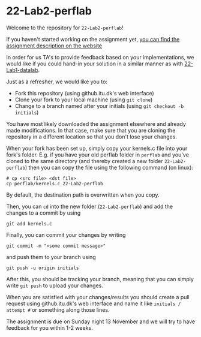 # 22-Lab2-perflab

Welcome to the repository for `22-Lab2-perflab`!

If you haven't started working on the assignment yet, [you can find the assignment description on the website](https://github.itu.dk/pages/OSC/22-Website/labs/perflab.pdf)

In order for us TA's to provide feedback based on your implementations, we would like if you could hand-in your solution in a similar manner as with [22-Lab1-datalab](https://github.itu.dk/OSC/22-Lab1-datalab).

Just as a refresher, we would like you to:

- Fork this repository (using github.itu.dk's web interface)
- Clone your fork to your local machine (using `git clone`)
- Change to a branch named after your initials (using `git checkout -b initials`)

You have most likely downloaded the assignment elsewhere and already made modifications. In that case, make sure that you are cloning the repository in a different location so that you don't lose your changes.

When your fork has been set up, simply copy your kernels.c file into your fork's folder.
E.g. if you have your old perflab folder in `perflab` and you've cloned to the same directory (and thereby created a new folder `22-Lab2-perflab`) then you can copy the file using the following command (on 
linux):

```
# cp <src file> <dst file>
cp perflab/kernels.c 22-Lab2-perflab
```

By default, the destination path is overwritten when you copy.

Then, you can `cd` into the new folder (`22-Lab2-perflab`) and add the changes to a commit by using 

```
git add kernels.c
```

Finally, you can commit your changes by writing 

```
git commit -m "<some commit message>"
```

and push them to your branch using 

```
git push -u origin initials
``` 

After this, you should be tracking your branch, meaning that you can simply write `git push` to upload your changes.

When you are satisfied with your changes/results you should create a pull request using github.itu.dk's web interface and name it like `initials / attempt #` or something along those lines.

The assignment is due on Sunday night 13 November and we will try to have feedback for you within 1-2 weeks.
